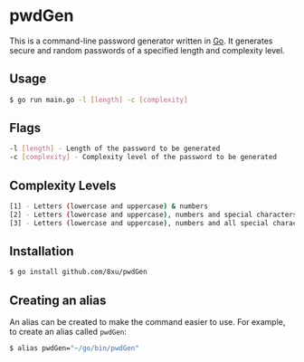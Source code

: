 # pwdGen

This is a command-line password generator written in [Go](https://golang.com). It generates secure and random passwords of a specified length and complexity level.

## Usage
```bash
$ go run main.go -l [length] -c [complexity]
```

## Flags
```bash
-l [length] - Length of the password to be generated
-c [complexity] - Complexity level of the password to be generated
```

## Complexity Levels
```bash
[1] - Letters (lowercase and uppercase) & numbers
[2] - Letters (lowercase and uppercase), numbers and special characters
[3] - Letters (lowercase and uppercase), numbers and all special characters
```

## Installation
```bash
$ go install github.com/8xu/pwdGen
```

## Creating an alias
An alias can be created to make the command easier to use. For example, to create an alias called `pwdGen`:
```bash
$ alias pwdGen="~/go/bin/pwdGen"
```